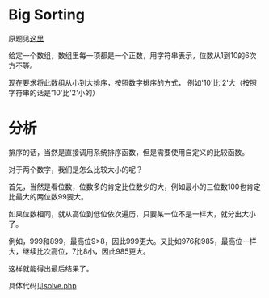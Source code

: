 # Big Sorting
原题见[这里](https://www.hackerrank.com/challenges/big-sorting/problem)

给定一个数组，数组里每一项都是一个正数，用字符串表示，位数从1到10的6次方不等。

现在要求将此数组从小到大排序，按照数字排序的方式， 例如'10'比'2'大（按照字符串的话是'10'比'2'小的）

# 分析
排序的话，当然是直接调用系统排序函数，但是需要使用自定义的比较函数。

对于两个数字，我们是怎么比较大小的呢？

首先，当然是看位数，位数多的肯定比位数少的大，例如最小的三位数100也肯定比最大的两位数99要大。

如果位数相同，就从高位到低位依次遍历，只要某一位不是一样大，就分出大小了。

例如，999和899，最高位9>8，因此999更大。又比如976和985，最高位一样大，继续比次高位，7比8小，因此985更大。

这样就能得出最后结果了。

具体代码见[solve.php](./solve.php)
